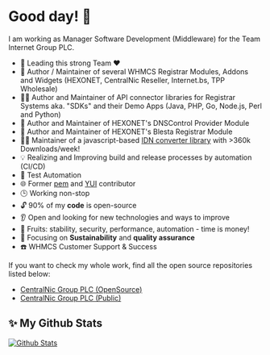 # Good day! 👋

I am working as Manager Software Development (Middleware) for the Team Internet Group PLC.

- :rocket: Leading this strong Team :hearts:
- :superhero: Author / Maintainer of several WHMCS Registrar Modules, Addons and Widgets (HEXONET, CentralNic Reseller, Internet.bs, TPP Wholesale)
- :mage_man: Author and Maintainer of API connector libraries for Registrar Systems aka. "SDKs" and their Demo Apps (Java, PHP, Go, Node.js, Perl and Python)
- :genie: Author and Maintainer of HEXONET's DNSControl Provider Module
- :construction_worker: Author and Maintainer of HEXONET's Blesta Registrar Module
- :technologist: Maintainer of a javascript-based [IDN converter library](https://www.npmjs.com/package/idna-uts46-hx) with >360k Downloads/week!
- 💡 Realizing and Improving build and release processes by automation (CI/CD)
- :rainbow: Test Automation
- 🌐 Former [pem](https://www.npmjs.com/package/pem) and [YUI](https://yuilibrary.com/) contributor
- 🕒 Working non-stop
- 🔓 90% of my **code** is open-source
- :ear: Open and looking for new technologies and ways to improve
- 🍇 Fruits: stability, security, performance, automation - time is money!
- 🎯 Focusing on **Sustainability** and **quality assurance**
- :phone: WHMCS Customer Support & Success

If you want to check my whole work, find all the open source repositories listed below:

- [CentralNic Group PLC (OpenSource)]([https://github.com/centralnicgroup-opensource](https://github.com/orgs/centralnicgroup-opensource/repositories?q=rtldev-middleware-&type=all&language=&sort=))
- [CentralNic Group PLC (Public)]([https://github.com/centralnicgroup-opensource](https://github.com/orgs/centralnicgroup-public/repositories?q=rtldev-middleware-&type=all&language=&sort=))

## ✨ My Github Stats
<p align="left"> <a href="https://git.io/streak-stats"><img alt="Github Stats" src="http://github-readme-streak-stats.herokuapp.com?user=kaischwarz-cnic&theme=ads-juicy-fresh&hide_border=true" /></a> </p>
